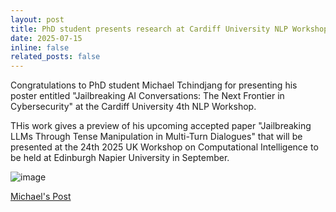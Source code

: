 ```yaml
---
layout: post
title: PhD student presents research at Cardiff University NLP Workshop
date: 2025-07-15
inline: false
related_posts: false
---
```


Congratulations to PhD student Michael Tchindjang for presenting his poster entitled "Jailbreaking AI Conversations: The Next Frontier in Cybersecurity" at the Cardiff University 4th NLP Workshop.

THis work gives a preview of his upcoming accepted paper "Jailbreaking LLMs Through Tense Manipulation in Multi-Turn Dialogues" that will be presented at the 24th 2025 UK Workshop on Computational Intelligence to be held at Edinburgh Napier University in September.

![image](https://media.licdn.com/dms/image/v2/D4E22AQFubW5z0Y2N2g/feedshare-shrink_1280/B4EZgKMN9GGwAk-/0/1752517633919?e=1755734400&v=beta&t=G-WXrp1YvXTVUs6PTDmWGzksiZFlDra34Nt9z6hB2KI)

[Michael's Post](https://www.linkedin.com/posts/michael-tchuindjang-38829317b_what-a-fantastic-day-at-the-4th-cardiff-nlp-activity-7350591729969889280-Dith?utm_source=share&utm_medium=member_desktop&rcm=ACoAAASsf1IBBS8TwjfxN9YkLARF-4pptV_CCu8)
